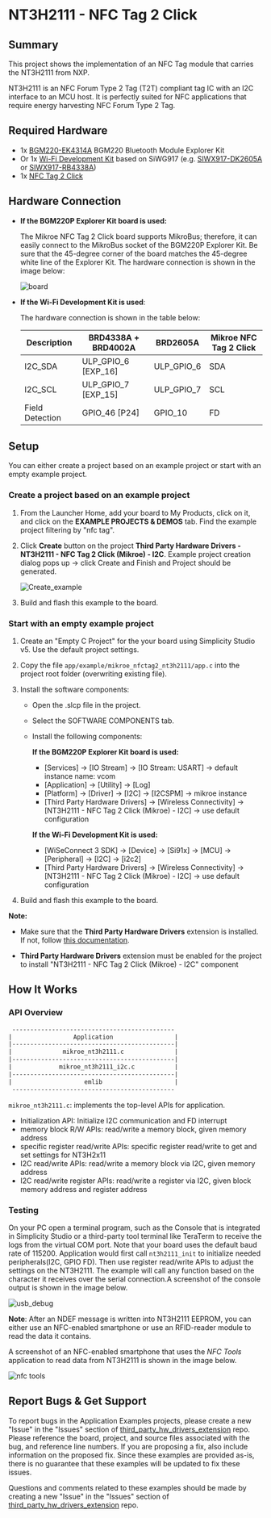 # NT3H2111 - NFC Tag 2 Click #

## Summary ##

This project shows the implementation of an NFC Tag module that carries the NT3H2111 from NXP.

NT3H2111 is an NFC Forum Type 2 Tag (T2T) compliant tag IC with an I2C interface to an MCU host. It is perfectly suited for NFC applications that require energy harvesting NFC Forum Type 2 Tag.

## Required Hardware ##

- 1x [BGM220-EK4314A](https://www.silabs.com/development-tools/wireless/bluetooth/bgm220-explorer-kit) BGM220 Bluetooth Module Explorer Kit
- Or 1x [Wi-Fi Development Kit](https://www.silabs.com/development-tools/wireless/wi-fi) based on SiWG917 (e.g. [SIWX917-DK2605A](https://www.silabs.com/development-tools/wireless/wi-fi/siwx917-dk2605a-wifi-6-bluetooth-le-soc-dev-kit) or [SIWX917-RB4338A](https://www.silabs.com/development-tools/wireless/wi-fi/siwx917-rb4338a-wifi-6-bluetooth-le-soc-radio-board))
- 1x [NFC Tag 2 Click](https://www.mikroe.com/nfc-tag-2-click)

## Hardware Connection ##

- **If the BGM220P Explorer Kit board is used:**

  The Mikroe NFC Tag 2 Click board supports MikroBus; therefore, it can easily connect to the MikroBus socket of the BGM220P Explorer Kit. Be sure that the 45-degree corner of the board matches the 45-degree white line of the Explorer Kit. The hardware connection is shown in the image below:

  ![board](image/hardware_connection.png)

- **If the Wi-Fi Development Kit is used**:

  The hardware connection is shown in the table below:

  | Description  | BRD4338A + BRD4002A | BRD2605A     | Mikroe NFC Tag 2 Click  |
  | ----------------------| -----------| -------------| ------------------------|
  | I2C_SDA               | ULP_GPIO_6 [EXP_16] | ULP_GPIO_6   | SDA            |
  | I2C_SCL               | ULP_GPIO_7 [EXP_15] | ULP_GPIO_7   | SCL            |
  | Field Detection       | GPIO_46 [P24]       | GPIO_10      | FD             |

## Setup ##

You can either create a project based on an example project or start with an empty example project.

### Create a project based on an example project ###

1. From the Launcher Home, add your board to My Products, click on it, and click on the **EXAMPLE PROJECTS & DEMOS** tab. Find the example project filtering by "nfc tag".

2. Click **Create** button on the project **Third Party Hardware Drivers - NT3H2111 - NFC Tag 2 Click (Mikroe) - I2C**. Example project creation dialog pops up -> click Create and Finish and Project should be generated.

    ![Create_example](image/create_example.png)

3. Build and flash this example to the board.

### Start with an empty example project ###

1. Create an "Empty C Project" for the your board using Simplicity Studio v5. Use the default project settings.

2. Copy the file `app/example/mikroe_nfctag2_nt3h2111/app.c` into the project root folder (overwriting existing file).

3. Install the software components:

    - Open the .slcp file in the project.

    - Select the SOFTWARE COMPONENTS tab.

    - Install the following components:

        **If the BGM220P Explorer Kit board is used:**

        - [Services] → [IO Stream] → [IO Stream: USART] → default instance name: vcom
        - [Application] → [Utility] → [Log]
        - [Platform] → [Driver] → [I2C] → [I2CSPM] → mikroe instance
        - [Third Party Hardware Drivers] → [Wireless Connectivity] → [NT3H2111 - NFC Tag 2 Click (Mikroe) - I2C] → use default configuration

        **If the Wi-Fi Development Kit is used:**

        - [WiSeConnect 3 SDK] → [Device] → [Si91x] → [MCU] → [Peripheral] → [I2C] → [i2c2]
        - [Third Party Hardware Drivers] → [Wireless Connectivity] → [NT3H2111 - NFC Tag 2 Click (Mikroe) - I2C] → use default configuration

4. Build and flash this example to the board.

**Note:**

- Make sure that the **Third Party Hardware Drivers** extension is installed. If not, follow [this documentation](https://github.com/SiliconLabs/third_party_hw_drivers_extension/blob/master/README.md#how-to-add-to-simplicity-studio-ide).

- **Third Party Hardware Drivers** extension must be enabled for the project to install "NT3H2111 - NFC Tag 2 Click (Mikroe) - I2C" component

## How It Works ##

### API Overview ###

```txt
 ---------------------------------------------
|                 Application                 |
|---------------------------------------------|
|              mikroe_nt3h2111.c              |
|---------------------------------------------|
|             mikroe_nt3h2111_i2c.c           |
|---------------------------------------------|
|                    emlib                    |
 ---------------------------------------------
```

`mikroe_nt3h2111.c`: implements the top-level APIs for application.

- Initialization API: Initialize I2C communication and FD interrupt
- memory block R/W APIs: read/write a memory block, given memory address
- specific register read/write APIs: specific register read/write to get and set settings for NT3H2x11
- I2C read/write APIs: read/write a memory block via I2C, given memory address
- I2C read/write register APIs: read/write a register via I2C, given block memory address and register address

### Testing ###

On your PC open a terminal program, such as the Console that is integrated in Simplicity Studio or a third-party tool terminal like TeraTerm to receive the logs from the virtual COM port. Note that your board uses the default baud rate of 115200. Application would first call `nt3h2111_init` to initialize needed peripherals(I2C, GPIO FD). Then use register read/write APIs to adjust the settings on the NT3H2111. The example will call any function based on the character it receives over the serial connection.A screenshot of the console output is shown in the image below.

![usb_debug](image/log.png "USB Debug Output Data")

**Note**: After an NDEF message is written into NT3H2111 EEPROM, you can either use an NFC-enabled smartphone or use an RFID-reader module to read the data it contains.

A screenshot of an NFC-enabled smartphone that uses the *NFC Tools* application to read data from NT3H2111 is shown in the image below.

![nfc tools](image/nfc_tools.png "USB Debug Output Data")

## Report Bugs & Get Support ##

To report bugs in the Application Examples projects, please create a new "Issue" in the "Issues" section of [third_party_hw_drivers_extension](https://github.com/SiliconLabs/third_party_hw_drivers_extension) repo. Please reference the board, project, and source files associated with the bug, and reference line numbers. If you are proposing a fix, also include information on the proposed fix. Since these examples are provided as-is, there is no guarantee that these examples will be updated to fix these issues.

Questions and comments related to these examples should be made by creating a new "Issue" in the "Issues" section of [third_party_hw_drivers_extension](https://github.com/SiliconLabs/third_party_hw_drivers_extension) repo.
